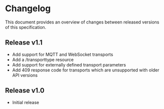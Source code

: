 # Changelog
This document provides an overview of changes between released versions of this specification.

## Release v1.1
*   Add support for MQTT and WebSocket transports
*   Add a /transporttype resource
*   Add support for externally defined transport parameters
*   Add 409 response code for transports which are unsupported with older API versions

## Release v1.0
*   Initial release
